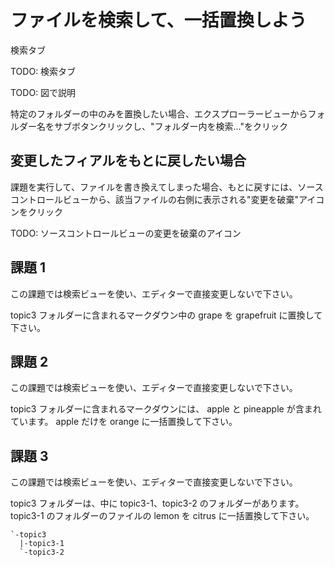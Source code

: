 # ファイルを検索して、一括置換しよう

検索タブ

TODO: 検索タブ

TODO: 図で説明

特定のフォルダーの中のみを置換したい場合、エクスプローラービューからフォルダー名をサブボタンクリックし、"フォルダー内を検索..."をクリック

## 変更したフィアルをもとに戻したい場合

課題を実行して、ファイルを書き換えてしまった場合、もとに戻すには、ソースコントロールビューから、該当ファイルの右側に表示される"変更を破棄"アイコンをクリック

TODO: ソースコントロールビューの変更を破棄のアイコン

## 課題 1

この課題では検索ビューを使い、エディターで直接変更しないで下さい。

topic3 フォルダーに含まれるマークダウン中の grape を grapefruit に置換して下さい。

## 課題 2

この課題では検索ビューを使い、エディターで直接変更しないで下さい。

topic3 フォルダーに含まれるマークダウンには、 apple と pineapple が含まれています。
apple だけを orange に一括置換して下さい。

## 課題 3

この課題では検索ビューを使い、エディターで直接変更しないで下さい。

topic3 フォルダーは、中に topic3-1、topic3-2 のフォルダーがあります。
topic3-1 のフォルダーのファイルの lemon を citrus に一括置換して下さい。

```
`-topic3
  |-topic3-1
  `-topic3-2
```
